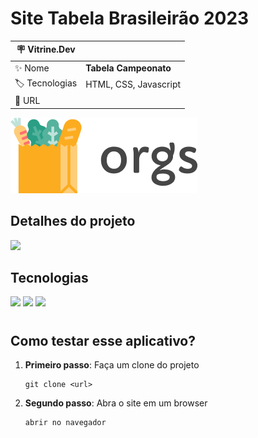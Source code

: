 # Site Tabela Brasileirão 2023


| :placard: Vitrine.Dev |     |
| -------------  | --- |
| :sparkles: Nome        | **Tabela Campeonato**
| :label: Tecnologias | HTML, CSS, Javascript
| :rocket: URL         | 


<!-- Inserir imagem com a #vitrinedev ao final do link -->
![](https://github.com/rickalves/orgs-app/blob/main/src/assets/logo.png?text=imagem+lindona+do+meu+projeto#vitrinedev)

## Detalhes do projeto
![](https://img.shields.io/badge/status-Em_desenvolvimento-brightgreen)


## Tecnologias

![](https://img.shields.io/badge/JavaScript-F7DF1E?style=for-the-badge&logo=javascript&logoColor=black)
![](https://img.shields.io/badge/CSS3-43853D?style=for-the-badge&logo=CSS3&logoColor=white)
![](https://img.shields.io/badge/HTML-1C5D99?style=for-the-badge&logo=html5&logoColor=white)



#
## Como testar esse aplicativo?

1. **Primeiro passo**: Faça um clone do projeto
    ~~~
    git clone <url>
    ~~~
2. **Segundo passo**: Abra o site em um browser
    ~~~
    abrir no navegador
    ~~~